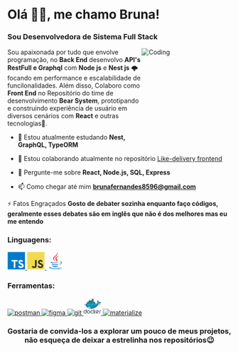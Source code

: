 
<div align="top"  width="40%" height="200" >
  <span>
    <h1>Olá 👋😊, me chamo Bruna!</h1>
    <h3>Sou Desenvolvedora de Sistema Full Stack</h3>
  </span>
</div>






 

 <div align="top"  width="40%" height="200" >
  <img alt="Coding" width="40%" height="200" align="right" src="https://i.pinimg.com/originals/e8/f3/8e/e8f38e2b7a8d3a395e95b77c324fe6e5.gif" />
  <span align="left">

    
Sou apaixonada por tudo que envolve programação, no <b>Back End</b> desenvolvo <b>API's RestFull e Graphql</b> com <b>Node js</b> e <b>Nest js</b> 🌩️ focando em performance e escalabilidade de funcilonalidades. Além disso, Colaboro como <b>Front End</b> no Repositório do time de desenvolvimento <b>Bear System</b>, prototipando e construindo experiência de usuário em diversos cenários com <b>React</b> e outras tecnologias🔭.


    
  - 🌱 Estou atualmente estudando **Nest, GraphQL, TypeORM**
    
  - 👯 Estou colaborando atualmente no repositório [Like-delivery frontend](https://github.com/bear-system-dev)
    
  - 💬 Pergunte-me sobre **React, Node.js, SQL, Express**
  
  - 📫 Como chegar até mim **brunafernandes8596@gmail.com**
  

    </span>
 </div>
⚡ Fatos Engraçados <b>Gosto de debater sozinha enquanto faço códigos, </br> geralmente esses debates são em inglês que não é dos melhores mas eu me entendo</b>




 
<div align="bottom"  width="100%" height="200" >
  <span align="left">
    <h3 align="left">Linguagens:</h3>
    <a href="https://www.typescriptlang.org/" target="_blank" rel="noreferrer"> <img src="https://raw.githubusercontent.com/devicons/devicon/master/icons/typescript/typescript-original.svg" alt="typescript" width="40" height="40"/> </a> 
    <a href="https://developer.mozilla.org/en-US/docs/Web/JavaScript" target="_blank" rel="noreferrer"> <img src="https://raw.githubusercontent.com/devicons/devicon/master/icons/javascript/javascript-original.svg" alt="javascript" width="40" height="40"/> </a> 
    <a href="https://www.java.com" target="_blank" rel="noreferrer"> <img src="https://raw.githubusercontent.com/devicons/devicon/master/icons/java/java-original.svg" alt="java" width="40" height="40"/> </a>
  </span>
  <span align="right">
    <h3 align="left">Ferramentas:</h3>
    <a href="https://postman.com" target="_blank" rel="noreferrer"> <img src="https://www.vectorlogo.zone/logos/getpostman/getpostman-icon.svg" alt="postman" width="40" height="40"/> </a>
    </a> <a href="https://www.figma.com/" target="_blank" rel="noreferrer"> <img src="https://www.vectorlogo.zone/logos/figma/figma-icon.svg" alt="figma" width="40" height="40"/> </a>
    <a href="https://git-scm.com/" target="_blank" rel="noreferrer"> <img src="https://www.vectorlogo.zone/logos/git-scm/git-scm-icon.svg" alt="git" width="40" height="40"/> </a>
    <a href="https://www.docker.com/" target="_blank" rel="noreferrer"> <img src="https://raw.githubusercontent.com/devicons/devicon/master/icons/docker/docker-original-wordmark.svg" alt="docker" width="40" height="40"/> 
    <a href="https://materializecss.com/" target="_blank" rel="noreferrer"> <img src="https://raw.githubusercontent.com/prplx/svg-logos/5585531d45d294869c4eaab4d7cf2e9c167710a9/svg/materialize.svg" alt="materialize" width="40" height="40"/> </a> 
  </span>
</div>

 <h3 align="center">Gostaria de convida-los a explorar um pouco de meus projetos, não esqueça de deixar a estrelinha nos repositórios😉</h3>
